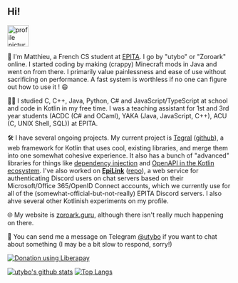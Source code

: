 ## Hi!

<img height="48" src="https://zoroark.guru/favicon.png" alt="profile picture">

:wave: I'm Matthieu, a French CS student at [EPITA](https://www.epita.fr/en). I go by "utybo" or "Zoroark" online. I started coding by making (crappy) Minecraft mods in Java and went on from there. I primarily value painlessness and ease of use without sacrificing on performance. A fast system is worthless if no one can figure out how to use it ! :smile:

👨‍🎓 I studied C, C++, Java, Python, C# and JavaScript/TypeScript at school and code in Kotlin in my free time. I was a teaching assistant for 1st and 3rd year students (ACDC (C# and OCaml), YAKA (Java, JavaScript, C++), ACU (C, UNIX Shell, SQL)) at EPITA.

🛠 I have several ongoing projects. My current project is [Tegral](https://tegral.zoroark.guru) ([github](https://github.com/utybo/Tegral)), a web framework for Kotlin that uses cool, existing libraries, and merge them into one somewhat cohesive experience. It also has a bunch of "advanced" libraries for things like  [dependency injection](https://tegral.zoroark.guru/docs/modules/core/di/) and [OpenAPI in the Kotlin ecosystem](https://tegral.zoroark.guru/docs/modules/core/openapi/). I've also worked on **[EpiLink](https://epilink.zoroark.guru)** ([repo](https://github.com/EpiLink/EpiLink)), a web service for authenticating Discord users on chat servers based on their Microsoft/Office 365/OpenID Connect accounts, which we currently use for all of the (somewhat-official-but-not-really) EPITA Discord servers. I also ahve several other Kotlinish experiments on my profile.

🌐 My website is [zoroark.guru](https://zoroark.guru), although there isn't really much happening on there.

💬 You can send me a message on Telegram [@utybo](https://t.me/utybo) if you want to chat about something (I may be a bit slow to respond, sorry!)

[![Donation using Liberapay](https://liberapay.com/assets/widgets/donate.svg)](https://liberapay.com/utybo/donate)

[![utybo's github stats](https://github-readme-stats.vercel.app/api?username=utybo&show_icons=true&theme=dark)](https://github.com/anuraghazra/github-readme-stats) [![Top Langs](https://github-readme-stats.vercel.app/api/top-langs/?username=utybo&layout=compact&theme=dark)](https://github.com/anuraghazra/github-readme-stats)
